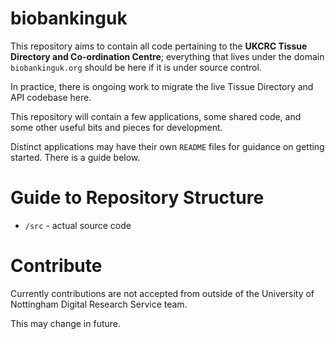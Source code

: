 # biobankinguk

This repository aims to contain all code pertaining to the **UKCRC Tissue Directory and Co-ordination Centre**; everything that lives under the domain `biobankinguk.org` should be here if it is under source control.

In practice, there is ongoing work to migrate the live Tissue Directory and API codebase here.

This repository will contain a few applications, some shared code, and some other useful bits and pieces for development.

Distinct applications may have their own `README` files for guidance on getting started. There is a guide below.

# Guide to Repository Structure

- `/src` - actual source code

# Contribute

Currently contributions are not accepted from outside of the University of Nottingham Digital Research Service team.

This may change in future.
